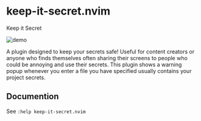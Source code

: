 # keep-it-secret.nvim

Keep it Secret

![demo](images/demo)

A plugin designed to keep your secrets safe! Useful for content creators or
anyone who finds themselves often sharing their screens to people who could be
annoying and use their secrets. This plugin shows a warning popup whenever
you enter a file you have specified usually contains your project secrets.

## Documention

See `:help keep-it-secret.nvim`
